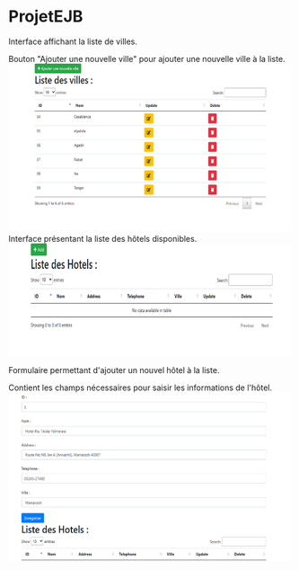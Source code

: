# ProjetEJB

Interface affichant la liste de villes.


Bouton "Ajouter une nouvelle ville" pour ajouter une nouvelle ville à la liste.
<img src="Capture d’écran 2023-12-04 193246.png" alt="Image 1" width="800" height="300">  
Interface présentant la liste des hôtels disponibles.
<img src="Capture d’écran 2023-12-04 201511.png" alt="Image 1" width="600" height="200"> 


Formulaire permettant d'ajouter un nouvel hôtel à la liste.


Contient les champs nécessaires pour saisir les informations de l'hôtel.
<img src="Capture d’écran 2023-12-04 202311.png" alt="Image 1" width="600" height="300">
